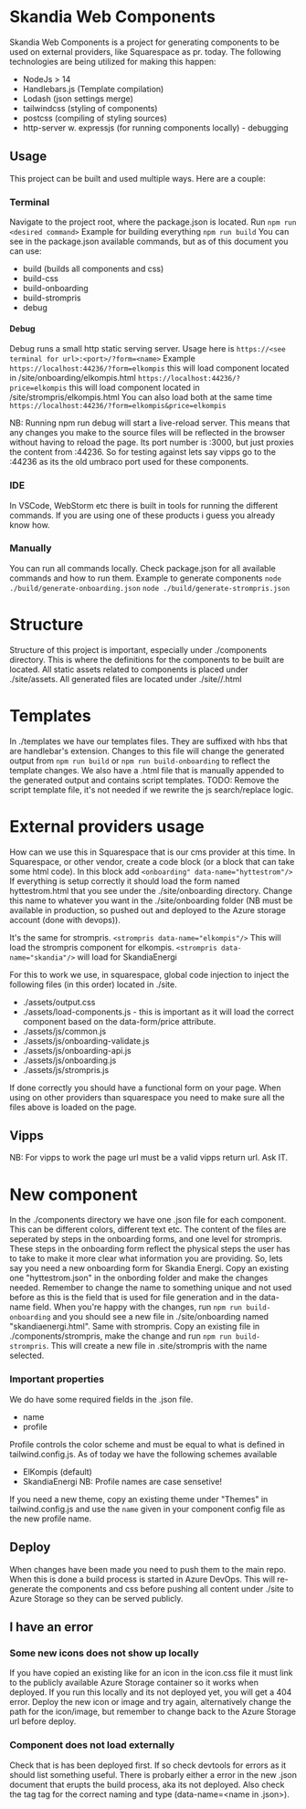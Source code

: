 # Skandia Web Components

Skandia Web Components is a project for generating components to be used on external providers, like Squarespace as pr. today.
The following technologies are being utilized for making this happen:
* NodeJs > 14
* Handlebars.js (Template compilation)
* Lodash (json settings merge)
* tailwindcss (styling of components)
* postcss (compiling of styling sources)
* http-server w. expressjs (for running components locally) - debugging

## Usage
This project can be built and used multiple ways. Here are a couple:
### Terminal
Navigate to the project root, where the package.json is located. Run `npm run <desired command>`
Example for building everything
`npm run build`
You can see in the package.json available commands, but as of this document you can use:
* build (builds all components and css)
* build-css
* build-onboarding
* build-strompris
* debug

#### Debug
Debug runs a small http static serving server. Usage here is 
`https://<see terminal for url>:<port>/?form=<name>`
Example
`https://localhost:44236/?form=elkompis` this will load component located in /site/onboarding/elkompis.html
`https://localhost:44236/?price=elkompis` this will load component located in /site/strompris/elkompis.html
You can also load both at the same time
`https://localhost:44236/?form=elkompis&price=elkompis`

NB: Running npm run debug will start a live-reload server. This means that any changes you make to the source files will be reflected in the browser without having to reload the page.
Its port number is :3000, but just proxies the content from :44236. So for testing against lets say vipps go to the :44236 as its the old umbraco port used for these components. 

### IDE
In VSCode, WebStorm etc there is built in tools for running the different commands. If you are using one of these products i guess you already know how.

### Manually 
You can run all commands locally. Check package.json for all available commands and how to run them. 
Example to generate components
`node ./build/generate-onboarding.json`
`node ./build/generate-strompris.json`

# Structure
Structure of this project is important, especially under ./components directory. 
This is where the definitions for the components to be built are located.
All static assets related to components is placed under ./site/assets. 
All generated files are located under ./site/<type>/<name>.html

# Templates
In ./templates we have our templates files. They are suffixed with hbs that are handlebar's extension. 
Changes to this file will change the generated output from `npm run build` or `npm run build-onboarding` to reflect the template changes. 
We also have a .html file that is manually appended to the generated output and contains script templates.
TODO: Remove the script template file, it's not needed if we rewrite the js search/replace logic.

# External providers usage
How can we use this in Squarespace that is our cms provider at this time. 
In Squarespace, or other vendor, create a code block (or a block that can take some html code).
In this block add `<onboarding" data-name="hyttestrom"/>`
If everything is setup correctly it should load the form named hyttestrom.html that you see under the ./site/onboarding directory.
Change this name to whatever you want in the ./site/onboarding folder (NB must be available in production, so pushed out and deployed to the Azure storage account (done with devops)).

It's the same for strompris. 
`<strompris data-name="elkompis"/>`
This will load the strompris component for elkompis.
`<strompris data-name="skandia"/>` will load for SkandiaEnergi

For this to work we use, in squarespace, global code injection to inject the following files (in this order) located in ./site.
* ./assets/output.css
* ./assets/load-components.js - this is important as it will load the correct component based on the data-form/price attribute.
* ./assets/js/common.js
* ./assets/js/onboarding-validate.js
* ./assets/js/onboarding-api.js
* ./assets/js/onboarding.js
* ./assets/js/strompris.js

If done correctly you should have a functional form on your page. When using on other providers than squarespace you need to make sure all the files above is loaded on the page.

## Vipps
NB: For vipps to work the page url must be a valid vipps return url. Ask IT. 

# New component
In the ./components directory we have one .json file for each component. 
This can be different colors, different text etc. 
The content of the files are seperated by steps in the onboarding forms, and one level for strompris.
These steps in the onboarding form reflect the physical steps the user has to take to make it more clear what information you are providing.
So, lets say you need a new onboarding form for Skandia Energi. Copy an existing one "hyttestrom.json" in the onbording folder and make the changes needed.
Remember to change the name to something unique and not used before as this is the field that is used for file generation and in the data-name field.
When you're happy with the changes, run `npm run build-onboarding` and you should see a new file in ./site/onboarding named "skandiaenergi.html".
Same with strompris. Copy an existing file in ./components/strompris, make the change and run `npm run build-strompris`. This will create a new file in .site/strompris with the name selected.

### Important properties
We do have some required fields in the .json file. 
* name
* profile 

Profile controls the color scheme and must be equal to what is defined in tailwind.config.js.
As of today we have the following schemes available
* ElKompis (default)
* SkandiaEnergi
NB: Profile names are case sensetive!

If you need a new theme, copy an existing theme under "Themes" in tailwind.config.js and use the `name` given in your component config file as the new profile name.

## Deploy
When changes have been made you need to push them to the main repo. When this is done a build process is started in Azure DevOps.
This will re-generate the components and css before pushing all content under ./site to Azure Storage so they can be served publicly. 

## I have an error
### Some new icons does not show up locally
If you have copied an existing like for an icon in the icon.css file it must link to the publicly available Azure Storage container so it works when deployed.
If you run this locally and its not deployed yet, you will get a 404 error. Deploy the new icon or image and try again, alternatively change the path for the icon/image, but remember to change back to the Azure Storage url before deploy.

### Component does not load externally
Check that is has been deployed first. If so check devtools for errors as it should list something useful. There is probarly either a error in the new .json document that erupts the build process, aka its not deployed.
Also check the tag tag for the correct naming and type (data-name=<name in .json>). 
